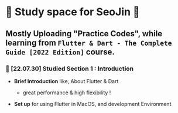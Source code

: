 # 🫧 Study space for SeoJin 🫧

## Mostly Uploading "Practice Codes", while learning from `Flutter & Dart - The Complete Guide [2022 Edition]` course.

### 📌 [22.07.30] Studied Section 1 : Introduction

- **Brief Introduction** like, About Flutter & Dart
  
  - great performance & high flexibility !

- **Set up** for using Flutter in MacOS, and development Environment

